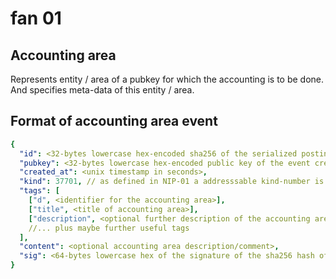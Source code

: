 # fan 01 

## Accounting area

Represents entity / area of a pubkey for which the accounting is to be done. And specifies meta-data of this entity / area.

## Format of accounting area event

~~~yaml
{
  "id": <32-bytes lowercase hex-encoded sha256 of the serialized posting data>,
  "pubkey": <32-bytes lowercase hex-encoded public key of the event creator>,
  "created_at": <unix timestamp in seconds>,
  "kind": 37701, // as defined in NIP-01 a addresssable kind-number is used for this event-type
  "tags": [
    ["d", <identifier for the accounting area>],
    ["title", <title of accounting area>],
    ["description", <optional further description of the accounting area>],
    //... plus maybe further useful tags
  ],
  "content": <optional accounting area description/comment>,
  "sig": <64-bytes lowercase hex of the signature of the sha256 hash of the serialized event data, which is the same as the "id" field>
}
~~~
